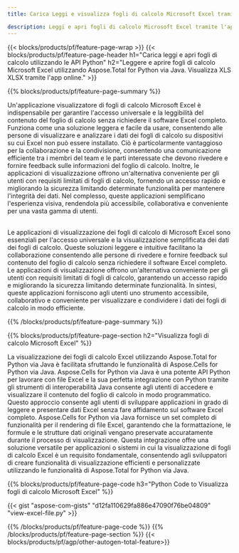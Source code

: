 ```yaml
---
title: Carica Leggi e visualizza fogli di calcolo Microsoft Excel tramite Python 

description: Leggi e apri fogli di calcolo Microsoft Excel tramite l'applicazione Python.
---
```


{{< blocks/products/pf/feature-page-wrap >}}
{{< blocks/products/pf/feature-page-header h1="Carica leggi e apri fogli di calcolo utilizzando le API Python" h2="Leggere e aprire fogli di calcolo Microsoft Excel utilizzando Aspose.Total for Python via Java. Visualizza XLS XLSX tramite l'app online." >}}

{{% blocks/products/pf/feature-page-summary %}}

Un'applicazione visualizzatore di fogli di calcolo Microsoft Excel è indispensabile per garantire l'accesso universale e la leggibilità del contenuto del foglio di calcolo senza richiedere il software Excel completo. Funziona come una soluzione leggera e facile da usare, consentendo alle persone di visualizzare e analizzare i dati dei fogli di calcolo su dispositivi su cui Excel non può essere installato. Ciò è particolarmente vantaggioso per la collaborazione e la condivisione, consentendo una comunicazione efficiente tra i membri del team e le parti interessate che devono rivedere e fornire feedback sulle informazioni del foglio di calcolo. Inoltre, le applicazioni di visualizzazione offrono un'alternativa conveniente per gli utenti con requisiti limitati di fogli di calcolo, fornendo un accesso rapido e migliorando la sicurezza limitando determinate funzionalità per mantenere l'integrità dei dati. Nel complesso, queste applicazioni semplificano l'esperienza visiva, rendendola più accessibile, collaborativa e conveniente per una vasta gamma di utenti. <br /><br />

Le applicazioni di visualizzazione dei fogli di calcolo di Microsoft Excel sono essenziali per l'accesso universale e la visualizzazione semplificata dei dati dei fogli di calcolo. Queste soluzioni leggere e intuitive facilitano la collaborazione consentendo alle persone di rivedere e fornire feedback sul contenuto del foglio di calcolo senza richiedere il software Excel completo. Le applicazioni di visualizzazione offrono un'alternativa conveniente per gli utenti con requisiti limitati di fogli di calcolo, garantendo un accesso rapido e migliorando la sicurezza limitando determinate funzionalità. In sintesi, queste applicazioni forniscono agli utenti uno strumento accessibile, collaborativo e conveniente per visualizzare e condividere i dati dei fogli di calcolo in modo efficiente.

{{% /blocks/products/pf/feature-page-summary  %}}

{{% blocks/products/pf/feature-page-section  h2="Visualizza fogli di calcolo Microsoft Excel" %}}

La visualizzazione dei fogli di calcolo Excel utilizzando Aspose.Total for Python via Java è facilitata sfruttando le funzionalità di Aspose.Cells for Python via Java. Aspose.Cells for Python via Java è una potente API Python per lavorare con file Excel e la sua perfetta integrazione con Python tramite gli strumenti di interoperabilità Java consente agli utenti di accedere e visualizzare il contenuto del foglio di calcolo in modo programmatico. Questo approccio consente agli utenti di sviluppare applicazioni in grado di leggere e presentare dati Excel senza fare affidamento sul software Excel completo. Aspose.Cells for Python via Java fornisce un set completo di funzionalità per il rendering di file Excel, garantendo che la formattazione, le formule e le strutture dati originali vengano preservate accuratamente durante il processo di visualizzazione. Questa integrazione offre una soluzione versatile per applicazioni o sistemi in cui la visualizzazione di fogli di calcolo Excel è un requisito fondamentale, consentendo agli sviluppatori di creare funzionalità di visualizzazione efficienti e personalizzate utilizzando le funzionalità di Aspose.Total for Python via Java.

{{% blocks/products/pf/feature-page-code h3="Python Code to Visualizza fogli di calcolo Microsoft Excel" %}}

{{< gist "aspose-com-gists" "d12fa110629fa886e47090f76be04809" "view-excel-file.py" >}}

{{% /blocks/products/pf/feature-page-code  %}}
{{% /blocks/products/pf/feature-page-section %}}
{{< blocks/products/pf/agp/other-autogen-total-feature>}}